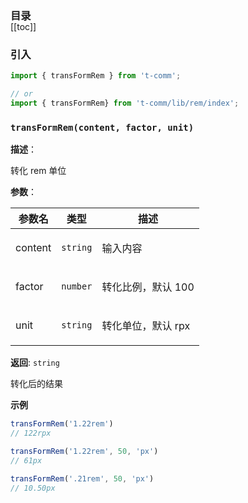 <h3 style="margin-bottom: -1rem;">目录</h3>

[[toc]]

<h3>引入</h3>

```ts
import { transFormRem } from 't-comm';

// or
import { transFormRem} from 't-comm/lib/rem/index';
```


### `transFormRem(content, factor, unit)` 


**描述**：<p>转化 rem 单位</p>

**参数**：


| 参数名 | 类型 | 描述 |
| --- | --- | --- |
| content | <code>string</code> | <p>输入内容</p> |
| factor | <code>number</code> | <p>转化比例，默认 100</p> |
| unit | <code>string</code> | <p>转化单位，默认 rpx</p> |

**返回**: <code>string</code><br>

<p>转化后的结果</p>

**示例**

```ts
transFormRem('1.22rem')
// 122rpx

transFormRem('1.22rem', 50, 'px')
// 61px

transFormRem('.21rem', 50, 'px')
// 10.50px
```
